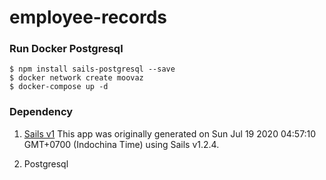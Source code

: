 # employee-records


### Run Docker Postgresql
```
$ npm install sails-postgresql --save
$ docker network create moovaz
$ docker-compose up -d
```

### Dependency

1)  [Sails v1](https://sailsjs.com)
This app was originally generated on Sun Jul 19 2020 04:57:10 GMT+0700 (Indochina Time) using Sails v1.2.4.

<!-- Internally, Sails used [`sails-generate@1.17.2`](https://github.com/balderdashy/sails-generate/tree/v1.17.2/lib/core-generators/new). -->
2) Postgresql



<!--
Note:  Generators are usually run using the globally-installed `sails` CLI (command-line interface).  This CLI version is _environment-specific_ rather than app-specific, thus over time, as a project's dependencies are upgraded or the project is worked on by different developers on different computers using different versions of Node.js, the Sails dependency in its package.json file may differ from the globally-installed Sails CLI release it was originally generated with.  (Be sure to always check out the relevant [upgrading guides](https://sailsjs.com/upgrading) before upgrading the version of Sails used by your app.  If you're stuck, [get help here](https://sailsjs.com/support).)
-->

